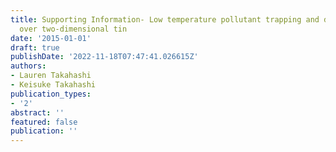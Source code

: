 ```yaml
---
title: Supporting Information- Low temperature pollutant trapping and dissociation
  over two-dimensional tin
date: '2015-01-01'
draft: true
publishDate: '2022-11-18T07:47:41.026615Z'
authors:
- Lauren Takahashi
- Keisuke Takahashi
publication_types:
- '2'
abstract: ''
featured: false
publication: ''
---
```


